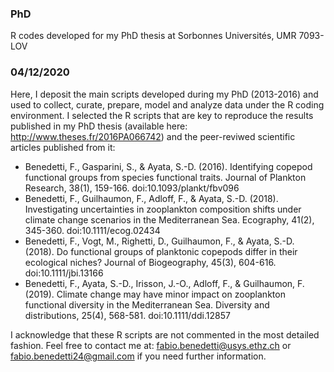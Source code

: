 ### PhD
R codes developed for my PhD thesis at Sorbonnes Universités, UMR 7093-LOV

### 04/12/2020
Here, I deposit the main scripts developed during my PhD (2013-2016) and used to collect, curate, prepare, model and analyze data under the R coding environment.
I selected the R scripts that are key to reproduce the results published in my PhD thesis (available here: http://www.theses.fr/2016PA066742) and the peer-reviwed scientific articles published from it: 
- Benedetti, F., Gasparini, S., & Ayata, S.-D. (2016). Identifying copepod functional groups from species functional traits. Journal of Plankton Research, 38(1), 159-166. doi:10.1093/plankt/fbv096
- Benedetti, F., Guilhaumon, F., Adloff, F., & Ayata, S.-D. (2018). Investigating uncertainties in zooplankton composition shifts under climate change scenarios in the Mediterranean Sea. Ecography, 41(2), 345-360. doi:10.1111/ecog.02434
- Benedetti, F., Vogt, M., Righetti, D., Guilhaumon, F., & Ayata, S.-D. (2018). Do functional groups of planktonic copepods differ in their ecological niches? Journal of Biogeography, 45(3), 604-616. doi:10.1111/jbi.13166
- Benedetti, F., Ayata, S.-D., Irisson, J.-O., Adloff, F., & Guilhaumon, F. (2019). Climate change may have minor impact on zooplankton functional diversity in the Mediterranean Sea. Diversity and distributions, 25(4), 568-581. doi:10.1111/ddi.12857

I acknowledge that these R scripts are not commented in the most detailed fashion.
Feel free to contact me at: fabio.benedetti@usys.ethz.ch or fabio.benedetti24@gmail.com if you need further information.
